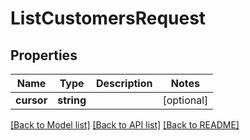# ListCustomersRequest

## Properties
Name | Type | Description | Notes
------------ | ------------- | ------------- | -------------
**cursor** | **string** |  | [optional] 

[[Back to Model list]](../README.md#documentation-for-models) [[Back to API list]](../README.md#documentation-for-api-endpoints) [[Back to README]](../README.md)


